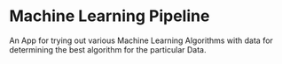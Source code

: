# Machine Learning Pipeline
An App for trying out various Machine Learning Algorithms with data for determining the best algorithm for the particular Data.

